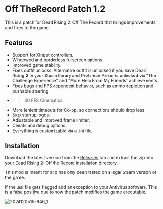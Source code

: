 # Off TheRecord Patch 1.2
This is a patch for Dead Rising 2: Off The Record that brings improvements and fixes to the game.

## Features
* Support for XInput controllers.
* Windowed and borderless fullscreen options.
* Improved game stability.
* Fixes outfit unlocks: Alternative outfit is unlocked if you have Dead Rising 2 in your Steam library and Protoman Armor is unlocked via "The Challenge Experience" and "More Help From My Friends" achievements.
* Fixes bugs and FPS dependent behavior, such as ammo depletion and pushable steering.
* >30 FPS Cinematics.
* More lenient timeouts for Co-op, so connections should drop less.
* Skip startup logos.
* Adjustable and improved frame limiter.
* Cheats and debug options.
* Everything is customizable via a .ini file.

## Installation
Download the latest version from the [Releases](https://github.com/LazyDuchess/OffTheRecordPatch/releases/latest) tab and extract the zip into your Dead Rising 2: Off the Record installation directory.

This mod is meant for and has only been tested on a legal Steam version of the game.

If the .asi file gets flagged add an exception to your Antivirus software. This is a false positive due to how the patch modifies the game executable.

![20241205155946_1](https://github.com/user-attachments/assets/4d159276-6978-44f2-afe2-9b15f57f6f7e)
